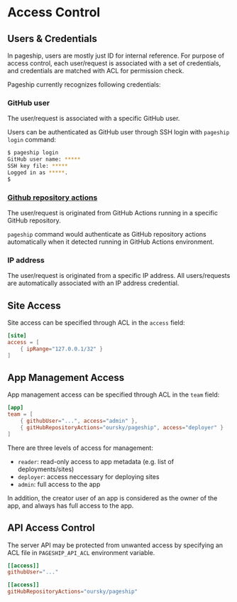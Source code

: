 # Access Control

## Users & Credentials

In pageship, users are mostly just ID for internal reference. For purpose
of access control, each user/request is associated with a set of credentials, and
credentials are matched with ACL for permission check.

Pageship currently recognizes following credentials:

### GitHub user

The user/request is associated with a specific GitHub user.

Users can be authenticated as GitHub user through SSH login with
`pageship login` command:
```sh
$ pageship login
GitHub user name: *****
SSH key file: *****
Logged in as *****.
$
```

### [Github repository actions](./github-actions-integration.md)

The user/request is originated from GitHub Actions running in a specific
GitHub repository.

`pageship` command would authenticate as GitHub repository actions automatically
when it detected running in GitHub Actions environment.

### IP address

The user/request is originated from a specific IP address. All users/requests
are automatically associated with an IP address credential.

## Site Access

Site access can be specified through ACL in the `access` field:
```toml
[site]
access = [
    { ipRange="127.0.0.1/32" }
]
```

## App Management Access

App management access can be specified through ACL in the `team` field:
```toml
[app]
team = [
    { githubUser="...", access="admin" },
    { gitHubRepositoryActions="oursky/pageship", access="deployer" }
]
```

There are three levels of access for management:
- `reader`: read-only access to app metadata (e.g. list of deployments/sites)
- `deployer`: access neccessary for deploying sites
- `admin`: full access to the app

In addition, the creator user of an app is considered as the owner of the app,
and always has full access to the app.

## API Access Control

The server API may be protected from unwanted access by specifying an ACL file
in `PAGESHIP_API_ACL` environment variable.

```toml
[[access]]
githubUser="..."

[[access]]
gitHubRepositoryActions="oursky/pageship"

```
